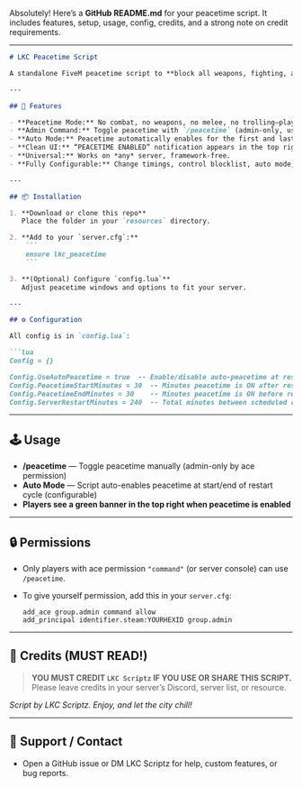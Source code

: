 Absolutely! Here’s a **GitHub README.md** for your peacetime script.
It includes features, setup, usage, config, credits, and a strong note on credit requirements.

---

````markdown
# LKC Peacetime Script

A standalone FiveM peacetime script to **block all weapons, fighting, and most animation/emote menus** while active. Supports any framework—ESX, QBCore, or completely standalone.

---

## 🚦 Features

- **Peacetime Mode:** No combat, no weapons, no melee, no trolling—players can’t shoot, fight, or use most emote/animation menus while peacetime is active.
- **Admin Command:** Toggle peacetime with `/peacetime` (admin-only, uses ace perms by default).
- **Auto Mode:** Peacetime automatically enables for the first and last X minutes of each restart (fully configurable).
- **Clean UI:** “PEACETIME ENABLED” notification appears in the top right with a green banner during peacetime.
- **Universal:** Works on *any* server, framework-free.
- **Fully Configurable:** Change timings, control blocklist, auto mode, and more in `config.lua`.

---

## 📦 Installation

1. **Download or clone this repo**  
   Place the folder in your `resources` directory.

2. **Add to your `server.cfg`:**
    ```
    ensure lkc_peacetime
    ```

3. **(Optional) Configure `config.lua`**  
   Adjust peacetime windows and options to fit your server.

---

## ⚙️ Configuration

All config is in `config.lua`:

```lua
Config = {}

Config.UseAutoPeacetime = true  -- Enable/disable auto-peacetime at restart
Config.PeacetimeStartMinutes = 30  -- Minutes peacetime is ON after restart
Config.PeacetimeEndMinutes = 30    -- Minutes peacetime is ON before restart
Config.ServerRestartMinutes = 240  -- Total minutes between scheduled restarts (ex: 4 hours = 240)
````

---

## 🕹️ Usage

* **/peacetime** — Toggle peacetime manually (admin-only by ace permission)
* **Auto Mode** — Script auto-enables peacetime at start/end of restart cycle (configurable)
* **Players see a green banner in the top right when peacetime is enabled**

---

## 🔒 Permissions

* Only players with ace permission `"command"` (or server console) can use `/peacetime`.
* To give yourself permission, add this in your `server.cfg`:

  ```
  add_ace group.admin command allow
  add_principal identifier.steam:YOURHEXID group.admin
  ```

---

## 🎨 Credits (MUST READ!)

> **YOU MUST CREDIT `LKC Scriptz` IF YOU USE OR SHARE THIS SCRIPT.**
> Please leave credits in your server’s Discord, server list, or resource.

*Script by LKC Scriptz. Enjoy, and let the city chill!*

---

## 💬 Support / Contact

* Open a GitHub issue or DM LKC Scriptz for help, custom features, or bug reports.
